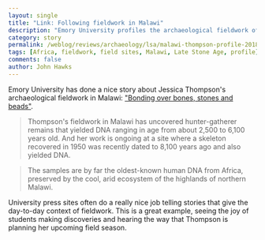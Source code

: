```yaml
---
layout: single
title: "Link: Following fieldwork in Malawi"
description: "Emory University profiles the archaeological fieldwork of Jessica Thompson"
category: story
permalink: /weblog/reviews/archaeology/lsa/malawi-thompson-profile-2018.html
tags: [Africa, fieldwork, field sites, Malawi, Late Stone Age, profile]
comments: false
author: John Hawks
---
```



Emory University has done a nice story about Jessica Thompson's archaeological fieldwork in Malawi: <a href="http://news.emory.edu/features/2018/04/anthropology-malawi/index.html">"Bonding over bones, stones and beads"</a>.

<blockquote>Thompson's fieldwork in Malawi has uncovered hunter-gatherer remains that yielded DNA ranging in age from about 2,500 to 6,100 years old. And her work is ongoing at a site where a skeleton recovered in 1950 was recently dated to 8,100 years ago and also yielded DNA.</blockquote>

<blockquote>The samples are by far the oldest-known human DNA from Africa, preserved by the cool, arid ecosystem of the highlands of northern Malawi.</blockquote>

University press sites often do a really nice job telling stories that give the day-to-day context of fieldwork. This is a great example, seeing the joy of students making discoveries and hearing the way that Thompson is planning her upcoming field season.

